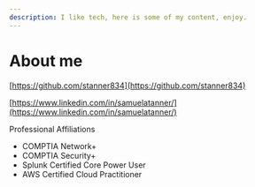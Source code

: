 ```yaml
---
description: I like tech, here is some of my content, enjoy.
---
```


# About me

[https://github.com/stanner834](https://github.com/stanner834)

[https://www.linkedin.com/in/samuelatanner/](https://www.linkedin.com/in/samuelatanner/)

Professional Affiliations

* COMPTIA Network+
* COMPTIA Security+
* Splunk Certified Core Power User
* AWS Certified Cloud Practitioner

